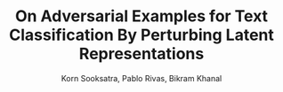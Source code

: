 ---
paperId: 16
author: Korn Sooksatra, Pablo Rivas, Bikram Khanal
publicationauthor: Sooksatra, K. et al.
title: On Adversarial Examples for Text Classification By Perturbing Latent Representations
pdf: 16_CameraReady.pdf
poster: 16_CameraReady_poster.pdf
alt: --
type: Poster
topic: 
subtopic: 
link: https://doi.org/10.52591/lxai202211284
conference: neurips
year: 2022
tags: neurips-2022
location: New Orleans, USA
---